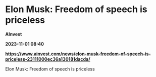 # Elon Musk: Freedom of speech is priceless
**AInvest**

**2023-11-01 08:40**

**https://www.ainvest.com/news/elon-musk-freedom-of-speech-is-priceless-23111000ec36a130181dacda/**

Elon Musk: Freedom of speech is priceless